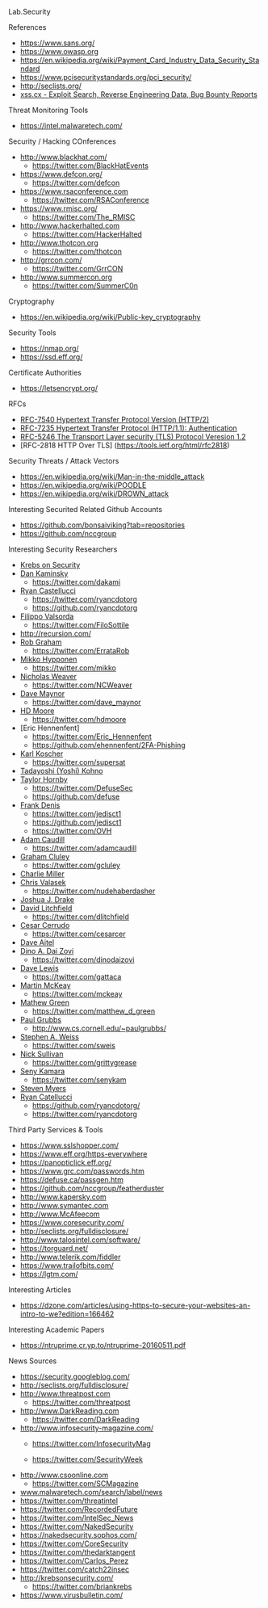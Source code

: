 Lab.Security

References
* https://www.sans.org/
* https://www.owasp.org 
* https://en.wikipedia.org/wiki/Payment_Card_Industry_Data_Security_Standard
* https://www.pcisecuritystandards.org/pci_security/ 
* http://seclists.org/
* [xss.cx - Exploit Search, Reverse Engineering Data, Bug Bounty Reports](http://xss.cx/#gsc.tab=0)


Threat Monitoring Tools
* https://intel.malwaretech.com/


Security / Hacking COnferences
* http://www.blackhat.com/
  * https://twitter.com/BlackHatEvents
* https://www.defcon.org/
  * https://twitter.com/defcon
* https://www.rsaconference.com
  * https://twitter.com/RSAConference
* https://www.rmisc.org/
  * https://twitter.com/The_RMISC
* http://www.hackerhalted.com
  * https://twitter.com/HackerHalted
* http://www.thotcon.org
  * https://twitter.com/thotcon
* http://grrcon.com/
  * https://twitter.com/GrrCON
* http://www.summercon.org
  * https://twitter.com/SummerC0n

Cryptography
* https://en.wikipedia.org/wiki/Public-key_cryptography


Security Tools
* https://nmap.org/
* https://ssd.eff.org/

Certificate Authorities
* https://letsencrypt.org/



RFCs
* [RFC-7540 Hypertext Transfer Protocol Version (HTTP/2)](https://tools.ietf.org/html/rfc7540)
* [RFC-7235 Hypertext Transfer Protocol (HTTP/1.1): Authentication](https://tools.ietf.org/html/rfc7235)
* [RFC-5246 The Transport Layer security (TLS) Protocol Veresion 1.2](https://tools.ietf.org/html/rfc5246)
* [RFC-2818 HTTP Over TLS] (https://tools.ietf.org/html/rfc2818)


Security Threats / Attack Vectors
* https://en.wikipedia.org/wiki/Man-in-the-middle_attack
* https://en.wikipedia.org/wiki/POODLE
* https://en.wikipedia.org/wiki/DROWN_attack


Interesting Securited Related Github Accounts
* https://github.com/bonsaiviking?tab=repositories
* https://github.com/nccgroup


Interesting Security Researchers
* [Krebs on Security](https://krebsonsecurity.com/)
* [Dan Kaminsky](https://dankaminsky.com/)
  * https://twitter.com/dakami
* [Ryan Castellucci](https://rya.nc/)
  * https://twitter.com/ryancdotorg
  * https://github.com/ryancdotorg
* [Filippo Valsorda](https://blog.filippo.io/)
  * https://twitter.com/FiloSottile
* http://recursion.com/
* [Rob Graham](http://blog.erratasec.com/)
  * https://twitter.com/ErrataRob
* [Mikko Hypponen](https://mikko.hypponen.com/)
  * https://twitter.com/mikko
* [Nicholas Weaver](http://www1.icsi.berkeley.edu/~nweaver/)
  * https://twitter.com/NCWeaver
* [Dave Maynor](https://keybase.io/dave_maynor)
  * https://twitter.com/dave_maynor
* [HD Moore](https://hdm.io/)
  * https://twitter.com/hdmoore
* [Eric Hennenfent] 
  * https://twitter.com/Eric_Hennenfent
  * https://github.com/ehennenfent/2FA-Phishing
* [Karl Koscher](http://www.sysnet.ucsd.edu/~supersat/)
  * https://twitter.com/supersat 
* [Tadayoshi (Yoshi) Kohno](https://homes.cs.washington.edu/~yoshi/)
* [Taylor Hornby](http://www.defuse.ca)
  * https://twitter.com/DefuseSec
  * https://github.com/defuse
* [Frank Denis](https://00f.net/)
  * https://twitter.com/jedisct1
  * https://github.com/jedisct1
  * https://twitter.com/OVH
* [Adam Caudill](http://adamcaudill.com/)
  * https://twitter.com/adamcaudill
* [Graham Cluley](https://www.grahamcluley.com/)
  * https://twitter.com/gcluley
* [Charlie Miller](https://twitter.com/0xcharlie)
* [Chris Valasek](http://illmatics.com/)
  * https://twitter.com/nudehaberdasher
* [Joshua J. Drake](https://twitter.com/jduck)
* [David Litchfield](http://www.davidlitchfield.com/)
  * https://twitter.com/dlitchfield
* [Cesar Cerrudo](http://blogioactive.com)
  * https://twitter.com/cesarcer
* [Dave Aitel](https://twitter.com/daveaitel)
* [Dino A. Dai Zovi](http://theta44.org/)
  * https://twitter.com/dinodaizovi
* [Dave Lewis](https://www.liquidmatrix.org/blog/)
  * https://twitter.com/gattaca
* [Martin McKeay](http://www.mckeay.net/)
  * https://twitter.com/mckeay
* [Mathew Green](http://blog.cryptographyengineering.com/)
  * https://twitter.com/matthew_d_green
* [Paul Grubbs](https://twitter.com/pag_crypto)
  * http://www.cs.cornell.edu/~paulgrubbs/ 
* [Stephen A. Weiss](http://saweis.net/)
  * https://twitter.com/sweis
* [Nick Sullivan](https://blog.cloudflare.com/author/nick-sullivan/)
  * https://twitter.com/grittygrease
* [Seny Kamara](http://cs.brown.edu/~seny/)
  * https://twitter.com/senykam
* [Steven Myers](https://twitter.com/cryptolicious)
* [Ryan Catellucci](https://rya.nc/)
  * https://github.com/ryancdotorg/
  * https://twitter.com/ryancdotorg

Third Party Services & Tools
* https://www.sslshopper.com/
* https://www.eff.org/https-everywhere
* https://panopticlick.eff.org/
* https://www.grc.com/passwords.htm
* https://defuse.ca/passgen.htm
* https://github.com/nccgroup/featherduster
* http://www.kapersky.com
* http://www.symantec.com
* http://www.McAfeecom
* https://www.coresecurity.com/
* http://seclists.org/fulldisclosure/
* http://www.talosintel.com/software/
* https://torguard.net/
* http://www.telerik.com/fiddler
* https://www.trailofbits.com/
* https://lgtm.com/

Interesting Articles
* https://dzone.com/articles/using-https-to-secure-your-websites-an-intro-to-we?edition=166462


Interesting Academic Papers
* https://ntruprime.cr.yp.to/ntruprime-20160511.pdf


News Sources
* https://security.googleblog.com/
* http://seclists.org/fulldisclosure/
* http://www.threatpost.com
  * https://twitter.com/threatpost
* http://www.DarkReading.com
  * https://twitter.com/DarkReading
* http://www.infosecurity-magazine.com/
  * https://twitter.com/InfosecurityMag

  * https://twitter.com/SecurityWeek
* http://www.csoonline.com
  * https://twitter.com/SCMagazine
* www.malwaretech.com/search/label/news
* https://twitter.com/threatintel
* https://twitter.com/RecordedFuture
* https://twitter.com/IntelSec_News
* https://twitter.com/NakedSecurity
* https://nakedsecurity.sophos.com/
* https://twitter.com/CoreSecurity
* https://twitter.com/thedarktangent
* https://twitter.com/Carlos_Perez
* https://twitter.com/catch22insec
* http://krebsonsecurity.com/
  * https://twitter.com/briankrebs
* https://www.virusbulletin.com/
